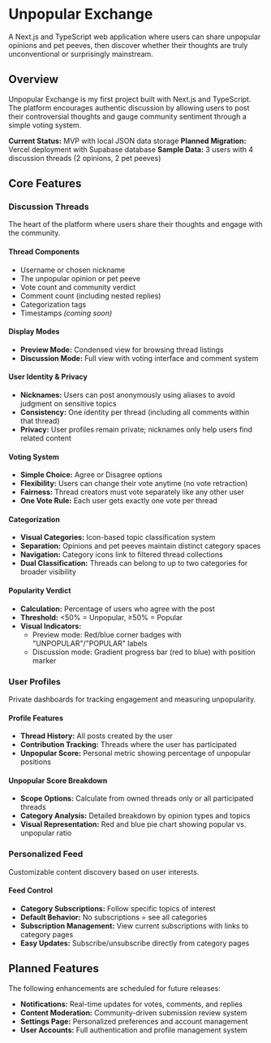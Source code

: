 # Unpopular Exchange
A Next.js and TypeScript web application where users can share unpopular opinions and pet peeves, then discover whether their thoughts are truly unconventional or surprisingly mainstream.

## Overview
Unpopular Exchange is my first project built with Next.js and TypeScript. The platform encourages authentic discussion by allowing users to post their controversial thoughts and gauge community sentiment through a simple voting system.

**Current Status:** MVP with local JSON data storage
**Planned Migration:** Vercel deployment with Supabase database
**Sample Data:** 3 users with 4 discussion threads (2 opinions, 2 pet peeves)

## Core Features
### Discussion Threads
The heart of the platform where users share their thoughts and engage with the community.

#### Thread Components
- Username or chosen nickname
- The unpopular opinion or pet peeve
- Vote count and community verdict
- Comment count (including nested replies)
- Categorization tags
- Timestamps *(coming soon)*

#### Display Modes
- **Preview Mode:** Condensed view for browsing thread listings
- **Discussion Mode:** Full view with voting interface and comment system

#### User Identity & Privacy
- **Nicknames:** Users can post anonymously using aliases to avoid judgment on sensitive topics
- **Consistency:** One identity per thread (including all comments within that thread)
- **Privacy:** User profiles remain private; nicknames only help users find related content

#### Voting System
- **Simple Choice:** Agree or Disagree options
- **Flexibility:** Users can change their vote anytime (no vote retraction)
- **Fairness:** Thread creators must vote separately like any other user
- **One Vote Rule:** Each user gets exactly one vote per thread

#### Categorization
- **Visual Categories:** Icon-based topic classification system
- **Separation:** Opinions and pet peeves maintain distinct category spaces
- **Navigation:** Category icons link to filtered thread collections
- **Dual Classification:** Threads can belong to up to two categories for broader visibility

#### Popularity Verdict
- **Calculation:** Percentage of users who agree with the post
- **Threshold:** <50% = Unpopular, ≥50% = Popular
- **Visual Indicators:** 
  - Preview mode: Red/blue corner badges with "UNPOPULAR"/"POPULAR" labels
  - Discussion mode: Gradient progress bar (red to blue) with position marker

### User Profiles
Private dashboards for tracking engagement and measuring unpopularity.

#### Profile Features
- **Thread History:** All posts created by the user
- **Contribution Tracking:** Threads where the user has participated
- **Unpopular Score:** Personal metric showing percentage of unpopular positions

#### Unpopular Score Breakdown
- **Scope Options:** Calculate from owned threads only or all participated threads
- **Category Analysis:** Detailed breakdown by opinion types and topics
- **Visual Representation:** Red and blue pie chart showing popular vs. unpopular ratio

### Personalized Feed
Customizable content discovery based on user interests.

#### Feed Control
- **Category Subscriptions:** Follow specific topics of interest
- **Default Behavior:** No subscriptions = see all categories
- **Subscription Management:** View current subscriptions with links to category pages
- **Easy Updates:** Subscribe/unsubscribe directly from category pages

## Planned Features
The following enhancements are scheduled for future releases:

- **Notifications:** Real-time updates for votes, comments, and replies
- **Content Moderation:** Community-driven submission review system
- **Settings Page:** Personalized preferences and account management
- **User Accounts:** Full authentication and profile management system